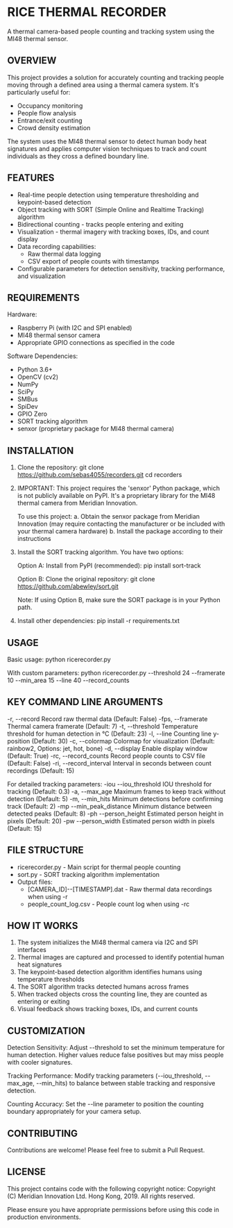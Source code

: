 RICE THERMAL RECORDER
====================

A thermal camera-based people counting and tracking system using the MI48 thermal sensor.

OVERVIEW
--------
This project provides a solution for accurately counting and tracking people moving through a defined area using a thermal camera system. It's particularly useful for:

- Occupancy monitoring
- People flow analysis
- Entrance/exit counting
- Crowd density estimation

The system uses the MI48 thermal sensor to detect human body heat signatures and applies computer vision techniques to track and count individuals as they cross a defined boundary line.

FEATURES
--------
- Real-time people detection using temperature thresholding and keypoint-based detection
- Object tracking with SORT (Simple Online and Realtime Tracking) algorithm
- Bidirectional counting - tracks people entering and exiting
- Visualization - thermal imagery with tracking boxes, IDs, and count display
- Data recording capabilities:
  * Raw thermal data logging
  * CSV export of people counts with timestamps
- Configurable parameters for detection sensitivity, tracking performance, and visualization

REQUIREMENTS
-----------
Hardware:
- Raspberry Pi (with I2C and SPI enabled)
- MI48 thermal sensor camera
- Appropriate GPIO connections as specified in the code

Software Dependencies:
- Python 3.6+
- OpenCV (cv2)
- NumPy
- SciPy
- SMBus
- SpiDev
- GPIO Zero
- SORT tracking algorithm
- senxor (proprietary package for MI48 thermal camera)

INSTALLATION
-----------
1. Clone the repository:
   git clone https://github.com/sebas4055/recorders.git
   cd recorders

2. IMPORTANT: This project requires the 'senxor' Python package, which is not publicly 
   available on PyPI. It's a proprietary library for the MI48 thermal camera 
   from Meridian Innovation.

   To use this project:
   a. Obtain the senxor package from Meridian Innovation (may require contacting 
      the manufacturer or be included with your thermal camera hardware)
   b. Install the package according to their instructions

3. Install the SORT tracking algorithm. You have two options:
   
   Option A: Install from PyPI (recommended):
   pip install sort-track
   
   Option B: Clone the original repository:
   git clone https://github.com/abewley/sort.git
   
   Note: If using Option B, make sure the SORT package is in your Python path.

4. Install other dependencies:
   pip install -r requirements.txt

USAGE
-----
Basic usage:
python ricerecorder.py

With custom parameters:
python ricerecorder.py --threshold 24 --framerate 10 --min_area 15 --line 40 --record_counts

KEY COMMAND LINE ARGUMENTS
-------------------------
-r, --record           Record raw thermal data (Default: False)
-fps, --framerate      Thermal camera framerate (Default: 7)
-t, --threshold        Temperature threshold for human detection in °C (Default: 23)
-l, --line             Counting line y-position (Default: 30)
-c, --colormap         Colormap for visualization (Default: rainbow2, Options: jet, hot, bone)
-d, --display          Enable display window (Default: True)
-rc, --record_counts   Record people counts to CSV file (Default: False)
-ri, --record_interval Interval in seconds between count recordings (Default: 15)

For detailed tracking parameters:
-iou --iou_threshold      IOU threshold for tracking (Default: 0.3)
-a, --max_age             Maximum frames to keep track without detection (Default: 5)
-m, --min_hits            Minimum detections before confirming track (Default: 2)
-mp --min_peak_distance   Minimum distance between detected peaks (Default: 8)
-ph --person_height       Estimated person height in pixels (Default: 20)
-pw --person_width        Estimated person width in pixels (Default: 15)

FILE STRUCTURE
-------------
- ricerecorder.py - Main script for thermal people counting
- sort.py - SORT tracking algorithm implementation
- Output files:
  * [CAMERA_ID]--[TIMESTAMP].dat - Raw thermal data recordings when using -r
  * people_count_log.csv - People count log when using -rc

HOW IT WORKS
-----------
1. The system initializes the MI48 thermal camera via I2C and SPI interfaces
2. Thermal images are captured and processed to identify potential human heat signatures
3. The keypoint-based detection algorithm identifies humans using temperature thresholds
4. The SORT algorithm tracks detected humans across frames
5. When tracked objects cross the counting line, they are counted as entering or exiting
6. Visual feedback shows tracking boxes, IDs, and current counts

CUSTOMIZATION
------------
Detection Sensitivity:
Adjust --threshold to set the minimum temperature for human detection. Higher values reduce false positives but may miss people with cooler signatures.

Tracking Performance:
Modify tracking parameters (--iou_threshold, --max_age, --min_hits) to balance between stable tracking and responsive detection.

Counting Accuracy:
Set the --line parameter to position the counting boundary appropriately for your camera setup.

CONTRIBUTING
-----------
Contributions are welcome! Please feel free to submit a Pull Request.

LICENSE
-------
This project contains code with the following copyright notice:
Copyright (C) Meridian Innovation Ltd. Hong Kong, 2019. All rights reserved.

Please ensure you have appropriate permissions before using this code in production environments.
